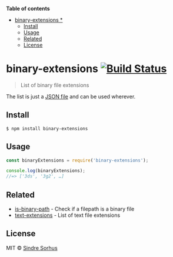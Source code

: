 <!-- START doctoc generated TOC please keep comment here to allow auto update -->
<!-- DON'T EDIT THIS SECTION, INSTEAD RE-RUN doctoc TO UPDATE -->
**Table of contents**

- [binary-extensions *](#binary-extensions-)
  - [Install](#install)
  - [Usage](#usage)
  - [Related](#related)
  - [License](#license)

<!-- END doctoc generated TOC please keep comment here to allow auto update -->

# binary-extensions [![Build Status](https://travis-ci.org/sindresorhus/binary-extensions.svg?branch=master)](https://travis-ci.org/sindresorhus/binary-extensions)

> List of binary file extensions

The list is just a [JSON file](binary-extensions.json) and can be used wherever.


## Install

```
$ npm install binary-extensions
```


## Usage

```js
const binaryExtensions = require('binary-extensions');

console.log(binaryExtensions);
//=> ['3ds', '3g2', …]
```


## Related

- [is-binary-path](https://github.com/sindresorhus/is-binary-path) - Check if a filepath is a binary file
- [text-extensions](https://github.com/sindresorhus/text-extensions) - List of text file extensions


## License

MIT © [Sindre Sorhus](https://sindresorhus.com)
